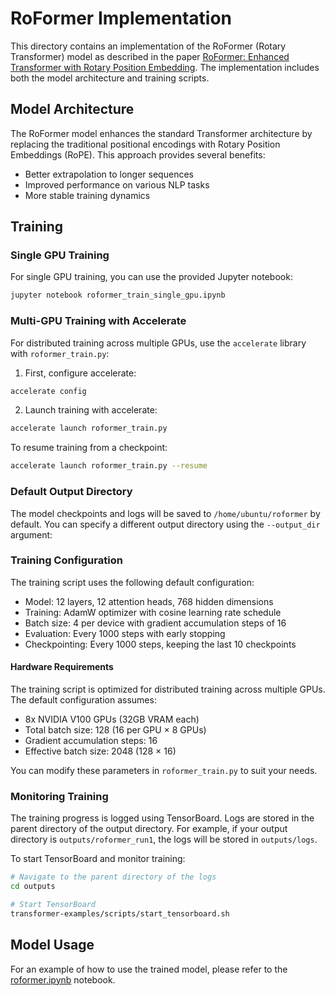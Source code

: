 # RoFormer Implementation

This directory contains an implementation of the RoFormer (Rotary Transformer) model as described in the paper [RoFormer: Enhanced Transformer with Rotary Position Embedding](https://arxiv.org/abs/2104.09864). The implementation includes both the model architecture and training scripts.

## Model Architecture

The RoFormer model enhances the standard Transformer architecture by replacing the traditional positional encodings with Rotary Position Embeddings (RoPE). This approach provides several benefits:
- Better extrapolation to longer sequences
- Improved performance on various NLP tasks
- More stable training dynamics

## Training

### Single GPU Training

For single GPU training, you can use the provided Jupyter notebook:
```bash
jupyter notebook roformer_train_single_gpu.ipynb
```

### Multi-GPU Training with Accelerate

For distributed training across multiple GPUs, use the `accelerate` library with `roformer_train.py`:

1. First, configure accelerate:
```bash
accelerate config
```

2. Launch training with accelerate:
```bash
accelerate launch roformer_train.py
```

To resume training from a checkpoint:
```bash
accelerate launch roformer_train.py --resume
```

### Default Output Directory

The model checkpoints and logs will be saved to `/home/ubuntu/roformer` by default. You can specify a different output directory using the `--output_dir` argument:


### Training Configuration

The training script uses the following default configuration:
- Model: 12 layers, 12 attention heads, 768 hidden dimensions
- Training: AdamW optimizer with cosine learning rate schedule
- Batch size: 4 per device with gradient accumulation steps of 16
- Evaluation: Every 1000 steps with early stopping
- Checkpointing: Every 1000 steps, keeping the last 10 checkpoints

#### Hardware Requirements

The training script is optimized for distributed training across multiple GPUs. The default configuration assumes:
- 8x NVIDIA V100 GPUs (32GB VRAM each)
- Total batch size: 128 (16 per GPU × 8 GPUs)
- Gradient accumulation steps: 16
- Effective batch size: 2048 (128 × 16)

You can modify these parameters in `roformer_train.py` to suit your needs.

### Monitoring Training

The training progress is logged using TensorBoard. Logs are stored in the parent directory of the output directory. For example, if your output directory is `outputs/roformer_run1`, the logs will be stored in `outputs/logs`.

To start TensorBoard and monitor training:

```bash
# Navigate to the parent directory of the logs
cd outputs

# Start TensorBoard
transformer-examples/scripts/start_tensorboard.sh
```

## Model Usage

For an example of how to use the trained model, please refer to the [roformer.ipynb](roformer.ipynb) notebook.
